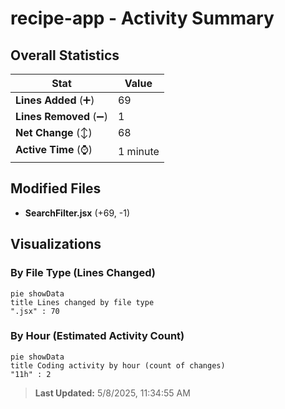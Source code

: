 # recipe-app - Activity Summary 

## Overall Statistics

| Stat                   | Value                                                             |
| ---------------------- | ----------------------------------------------------------------- |
| **Lines Added** (➕)   | 69                                          |
| **Lines Removed** (➖) | 1                                        |
| **Net Change** (↕)    | 68                |
| **Active Time** (⌚)   | 1 minute |


## Modified Files
- **SearchFilter.jsx** (+69, -1)

## Visualizations

### By File Type (Lines Changed)

```mermaid
pie showData
title Lines changed by file type
".jsx" : 70
```

### By Hour (Estimated Activity Count)

```mermaid
pie showData
title Coding activity by hour (count of changes)
"11h" : 2
```


> **Last Updated:** 5/8/2025, 11:34:55 AM